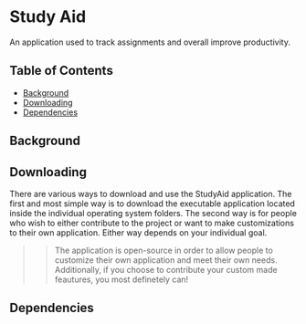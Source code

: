 # Study Aid
An application used to track assignments and overall improve productivity.

## Table of Contents
- [Background](#background)
- [Downloading](#downloading)
- [Dependencies](#dependencies)

## Background

## Downloading
There are various ways to download and use the StudyAid application. The first and most simple way is to download the executable application located inside the individual operating system folders. The second way is for people who wish to either contribute to the project or want to make customizations to their own application. Either way depends on your individual goal. 

>> The application is open-source in order to allow people to customize their own application and meet their own needs. Additionally, if you choose to contribute your custom made feautures, you most definetely can!

## Dependencies
